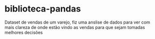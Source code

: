 # biblioteca-pandas

Dataset de vendas de um varejo, fiz uma anslise de dados para ver com mais clareza de onde estão vindo as vendas para que sejam tomadas melhores decisões
